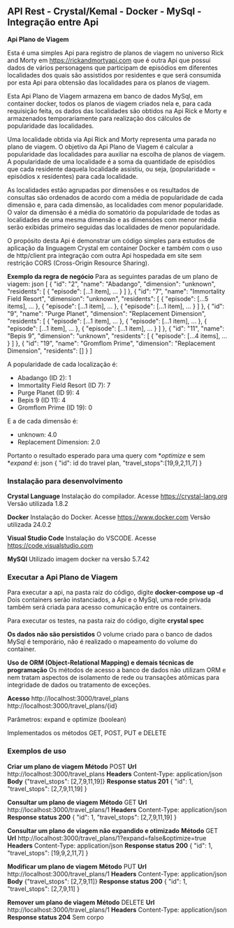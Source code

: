 ## API Rest - Crystal/Kemal - Docker - MySql - Integração entre Api 

**Api Plano de Viagem**

Esta é uma simples Api para registro de planos de viagem no universo Rick and Morty em https://rickandmortyapi.com que é outra Api que possui dados de vários personagens que participam de episódios em diferentes localidades dos quais são assistidos por residentes e que será consumida por esta Api para obtensão das localidades para os planos de viagem. 

Esta Api Plano de Viagem armazena em banco de dados MySql, em container docker, todos os planos de viagem criados nela e, para cada requisição feita, os dados das localidades são obtidos na Api Rick e Morty e armazenados temporariamente para realização dos cálculos de popularidade das localidades.

Uma localidade obtida via Api Rick and Morty representa uma parada no plano de viagem. O objetivo da Api Plano de Viagem é calcular a popularidade das localidades para auxiliar na escolha de planos de viagem. A popularidade de uma localidade é a soma da quantidade de episódios que cada residente daquela localidade assistiu, ou seja, (popularidade = episódios x residentes) para cada localidade.

As localidades estão agrupadas por dimensões e os resultados de consultas são ordenados de acordo com a média de popularidade de cada dimensão e, para cada dimensão, as localidades com menor popularidade. O valor da dimensão é a média do somatório da popularidade de todas as localidades de uma mesma dimensão e as dimensões com menor média serão exibidas primeiro seguidas das localidades de menor popularidade.

O propósito desta Api é demonstrar um código simples para estudos de aplicação da linguagem Crystal em container Docker e também com o uso de http/client pra integração com outra Api hospedada em site sem restrição CORS (Cross-Origin Resource Sharing).

**Exemplo da regra de negócio**
Para as seguintes paradas de um plano de viagem:
json
[
  {
    "id": "2",
    "name": "Abadango",
    "dimension": "unknown",
    "residents": [
      { "episode": [...1 item], ... }
    ]
  },
  {
    "id": "7",
    "name": "Immortality Field Resort",
    "dimension": "unknown",
    "residents": [
      { "episode": [...5 items], ... },
      { "episode": [...1 item], ... },
      { "episode": [...1 item], ... }
    ]
  },
  {
    "id": "9",
    "name": "Purge Planet",
    "dimension": "Replacement Dimension",
    "residents": [
      { "episode": [...1 item], ... },
      { "episode": [...1 item], ... },
      { "episode": [...1 item], ... },
      { "episode": [...1 item], ... }
    ]
  },
  {
    "id": "11",
    "name": "Bepis 9",
    "dimension": "unknown",
    "residents": [
      { "episode": [...4 items], ... }
    ]
  },
  {
    "id": "19",
    "name": "Gromflom Prime",
    "dimension": "Replacement Dimension",
    "residents": []
  }
]

A popularidade de cada localização é:
- Abadango (ID 2): 1
- Immortality Field Resort (ID 7): 7
- Purge Planet (ID 9): 4
- Bepis 9 (ID 11): 4
- Gromflom Prime (ID 19): 0

E a de cada dimensão é:
- unknown: 4.0
- Replacement Dimension: 2.0

Portanto o resultado esperado para uma query com **optimize* e sem **expand* é:
json
{
  "id": id do travel plan,
  "travel_stops":[19,9,2,11,7]
}

### Instalação para desenvolvimento

**Crystal Language** 
Instalação do compilador. 
Acesse https://crystal-lang.org 
Versão utilizada 1.8.2

**Docker**
Instalação do Docker. 
Acesse https://www.docker.com
Versão utilizada 24.0.2

**Visual Studio Code**
Instalação do VSCODE. 
Acesse https://code.visualstudio.com

**MySQl** 
Utilizado imagem docker na versão 5.7.42

### Executar a Api Plano de Viagem

Para executar a api, na pasta raiz do código, digite **docker-compose up -d**
Dois containers serão instanciados, a Api e o MySql, uma rede privada também será criada para acesso comunicação entre os containers.

Para executar os testes, na pasta raiz do código, digite **crystal spec**

**Os dados não são persistidos**
O volume criado para o banco de dados MySql é temporário, não é realizado o mapeamento do volume do container.

**Uso de ORM (Object-Relational Mapping) e demais técnicas de programação**
Os métodos de acesso a banco de dados não utilizam ORM e nem tratam aspectos de isolamento de rede ou transações atômicas para integridade de dados ou tratamento de exceções.

**Acesso**
http://localhost:3000/travel_plans
http://localhost:3000/travel_plans/{id}

Parâmetros: expand e optimize (boolean)

Implementados os métodos GET, POST, PUT e DELETE

### Exemplos de uso

**Criar um plano de viagem**
**Método** 
POST
**Url** 
http://localhost:3000/travel_plans
**Headers** 
Content-Type: application/json
**Body**
{"travel_stops": [2,7,9,11,19]}
**Response status 201**
    {
      "id": 1,
      "travel_stops": [2,7,9,11,19]
    }


**Consultar um plano de viagem**
**Método**
GET 
**Url**
http://localhost:3000/travel_plans/1
**Headers** 
Content-Type: application/json
**Response status 200**
    {
      "id": 1,
      "travel_stops": [2,7,9,11,19]
    }


**Consultar um plano de viagem não expandido e otimizado**
**Método**
GET 
**Url**
http://localhost:3000/travel_plans/1?expand=false&optimize=true
**Headers** 
Content-Type: application/json
**Response status 200**
    {
      "id": 1,
      "travel_stops": [19,9,2,11,7]
    }


**Modificar um plano de viagem**
**Método**
PUT 
**Url**
http://localhost:3000/travel_plans/1
**Headers** 
Content-Type: application/json
**Body**
{"travel_stops": [2,7,9,11]}
**Response status 200**
    {
      "id": 1,
      "travel_stops": [2,7,9,11]
    }


**Remover um plano de viagem**
**Método**
DELETE 
**Url**
http://localhost:3000/travel_plans/1
**Headers** 
Content-Type: application/json
**Response status 204**
Sem corpo
